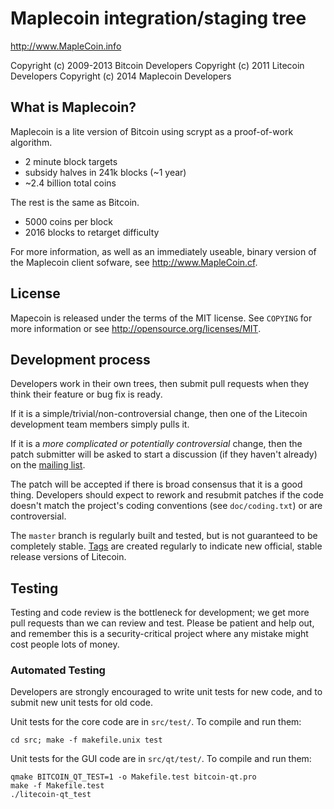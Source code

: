 Maplecoin integration/staging tree
================================

http://www.MapleCoin.info

Copyright (c) 2009-2013 Bitcoin Developers
Copyright (c) 2011 Litecoin Developers
Copyright (c) 2014 Maplecoin Developers

What is Maplecoin?
----------------

Maplecoin is a lite version of Bitcoin using scrypt as a proof-of-work algorithm.
 - 2 minute block targets
 - subsidy halves in 241k blocks (~1 year)
 - ~2.4 billion total coins

The rest is the same as Bitcoin.
 - 5000 coins per block
 - 2016 blocks to retarget difficulty

For more information, as well as an immediately useable, binary version of
the Maplecoin client sofware, see http://www.MapleCoin.cf.

License
-------

Mapecoin is released under the terms of the MIT license. See `COPYING` for more
information or see http://opensource.org/licenses/MIT.

Development process
-------------------

Developers work in their own trees, then submit pull requests when they think
their feature or bug fix is ready.

If it is a simple/trivial/non-controversial change, then one of the Litecoin
development team members simply pulls it.

If it is a *more complicated or potentially controversial* change, then the patch
submitter will be asked to start a discussion (if they haven't already) on the
[mailing list](http://sourceforge.net/mailarchive/forum.php?forum_name=bitcoin-development).

The patch will be accepted if there is broad consensus that it is a good thing.
Developers should expect to rework and resubmit patches if the code doesn't
match the project's coding conventions (see `doc/coding.txt`) or are
controversial.

The `master` branch is regularly built and tested, but is not guaranteed to be
completely stable. [Tags](https://github.com/bitcoin/bitcoin/tags) are created
regularly to indicate new official, stable release versions of Litecoin.

Testing
-------

Testing and code review is the bottleneck for development; we get more pull
requests than we can review and test. Please be patient and help out, and
remember this is a security-critical project where any mistake might cost people
lots of money.

### Automated Testing

Developers are strongly encouraged to write unit tests for new code, and to
submit new unit tests for old code.

Unit tests for the core code are in `src/test/`. To compile and run them:

    cd src; make -f makefile.unix test

Unit tests for the GUI code are in `src/qt/test/`. To compile and run them:

    qmake BITCOIN_QT_TEST=1 -o Makefile.test bitcoin-qt.pro
    make -f Makefile.test
    ./litecoin-qt_test

